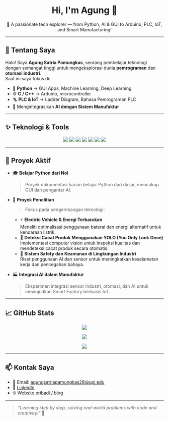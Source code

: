 <h1 align="center">Hi, I'm Agung 👋</h1>

<p align="center">
  🚀 A passionate tech explorer — from Python, AI & GUI to Arduino, PLC, IoT, and Smart Manufacturing!
</p>

---

## 🧠 Tentang Saya

Halo! Saya **Agung Satria Pamungkas**, seorang pembelajar teknologi dengan semangat tinggi untuk mengeksplorasi dunia **pemrograman** dan **otomasi industri**.  
Saat ini saya fokus di:

- 🐍 **Python** → GUI Apps, Machine Learning, Deep Learning
- ⚙️ **C / C++** → Arduino, microcontroller
- 🪜 **PLC & IoT** → Ladder Diagram, Bahasa Pemrograman PLC
- 🧠 Mengintegrasikan **AI dengan Sistem Manufaktur**

---

## ✨ Teknologi & Tools

<p align="center">
  <img src="https://img.shields.io/badge/Python-3776AB?style=for-the-badge&logo=python&logoColor=white" />
  <img src="https://img.shields.io/badge/C++-00599C?style=for-the-badge&logo=c%2b%2b&logoColor=white" />
  <img src="https://img.shields.io/badge/Arduino-00979D?style=for-the-badge&logo=arduino&logoColor=white" />
  <img src="https://img.shields.io/badge/PLC-Automation-yellow?style=for-the-badge" />
  <img src="https://img.shields.io/badge/IoT-Internet%20of%20Things-orange?style=for-the-badge" />
  <img src="https://img.shields.io/badge/LabVIEW-NI-green?style=for-the-badge" />
  <img src="https://img.shields.io/badge/ThingSpeak-Data-blue?style=for-the-badge" />
</p>

---

## 📌 Proyek Aktif

- 🎓 **Belajar Python dari Nol**
  > Proyek dokumentasi harian belajar Python dari dasar, mencakup GUI dan pengantar AI.

- 🔬 **Proyek Penelitian**
  > Fokus pada pengembangan teknologi:
  - ⚡ **Electric Vehicle & Energi Terbarukan**  
    Meneliti optimalisasi penggunaan baterai dan energi alternatif untuk kendaraan listrik.
  - 🧠 **Deteksi Cacat Produk Menggunakan YOLO (You Only Look Once)**  
    Implementasi computer vision untuk inspeksi kualitas dan mendeteksi cacat produk secara otomatis.
  - 🦺 **Sistem Safety dan Keamanan di Lingkungan Industri**  
    Riset penggunaan AI dan sensor untuk meningkatkan keselamatan kerja dan pencegahan bahaya.

- 🏭 **Integrasi AI dalam Manufaktur**
  > Eksperimen integrasi sensor industri, otomasi, dan AI untuk mewujudkan Smart Factory berbasis IoT.


---

## 📈 GitHub Stats

<p align="center">
  <img src="https://github-readme-stats.vercel.app/api?username=agungsatriapamungkas&show_icons=true&theme=tokyonight" />
</p>

<p align="center">
  <img src="https://github-readme-streak-stats.herokuapp.com/?user=agungsatriapamungkas&theme=tokyonight" />
</p>

<p align="center">
  <img src="https://img.shields.io/github/followers/agungsatriapamungkas?label=Follow&style=for-the-badge" />
</p>

---

## 📫 Kontak Saya

- 📧 Email: agungsatriapamungkas28@upi.edu 
- 🔗 [LinkedIn](https://www.linkedin.com/in/agungsatriapamungkas)
- 🌐 [Website pribadi / blog](#)

---

> _"Learning step by step, solving real-world problems with code and creativity!"_ 🚀
